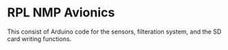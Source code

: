 # RPL NMP Avionics

This consist of Arduino code for the sensors, filteration system, and the SD card writing functions. 

